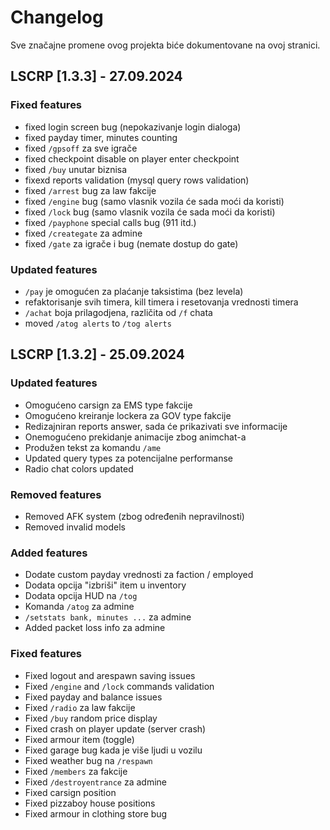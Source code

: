 # Changelog

Sve značajne promene ovog projekta biće dokumentovane na ovoj stranici.

## LSCRP [1.3.3] - 27.09.2024

### Fixed features
- fixed login screen bug (nepokazivanje login dialoga)
- fixed payday timer, minutes counting
- fixed `/gpsoff` za sve igrače
- fixed checkpoint disable on player enter checkpoint
- fixed `/buy` unutar biznisa
- fixexd reports validation (mysql query rows validation)
- fixed `/arrest` bug za law fakcije
- fixed `/engine` bug (samo vlasnik vozila će sada moći da koristi)
- fixed `/lock` bug (samo vlasnik vozila će sada moći da koristi)
- fixed `/payphone` special calls bug (911 itd.)
- fixed `/creategate` za admine
- fixed `/gate` za igrače i bug (nemate dostup do gate)


### Updated features
- `/pay` je omogućen za plaćanje taksistima (bez levela)
- refaktorisanje svih timera, kill timera i resetovanja vrednosti timera
- `/achat` boja prilagodjena, različita od `/f` chata
- moved `/atog alerts` to `/tog alerts`

## LSCRP [1.3.2] - 25.09.2024

### Updated features
- Omogućeno carsign za EMS type fakcije
- Omogućeno kreiranje lockera za GOV type fakcije
- Redizajniran reports answer, sada će prikazivati sve informacije
- Onemogućeno prekidanje animacije zbog animchat-a
- Produžen tekst za komandu `/ame`
- Updated query types za potencijalne performanse
- Radio chat colors updated

### Removed features
- Removed AFK system (zbog određenih nepravilnosti)
- Removed invalid models

### Added features
- Dodate custom payday vrednosti za faction / employed
- Dodata opcija "izbriši" item u inventory
- Dodata opcija HUD na `/tog`
- Komanda `/atog` za admine
- `/setstats bank, minutes ...` za admine
- Added packet loss info za admine

### Fixed features
- Fixed logout and arespawn saving issues
- Fixed `/engine` and `/lock` commands validation
- Fixed payday and balance issues
- Fixed `/radio` za law fakcije
- Fixed `/buy` random price display
- Fixed crash on player update (server crash)
- Fixed armour item (toggle)
- Fixed garage bug kada je više ljudi u vozilu
- Fixed weather bug na `/respawn`
- Fixed `/members` za fakcije
- Fixed `/destroyentrance` za admine
- Fixed carsign position
- Fixed pizzaboy house positions
- Fixed armour in clothing store bug

